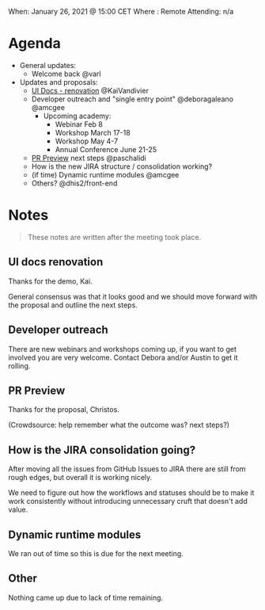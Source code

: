 When: January 26, 2021 @ 15:00 CET
Where : Remote
Attending: n/a

# Agenda

- General updates:
  - Welcome back @varl
- Updates and proposals:
  - [UI Docs - renovation](https://github.com/dhis2/notes/discussions/197) @KaiVandivier
  - Developer outreach and "single entry point" @deboragaleano @amcgee 
    - Upcoming academy:
      - Webinar Feb 8
      - Workshop March 17-18
      - Workshop May 4-7
      - Annual Conference June 21-25
  - [PR Preview](https://github.com/dhis2/notes/discussions/183) next steps @paschalidi 
  - How is the new JIRA structure / consolidation working?
  - (if time) Dynamic runtime modules @amcgee 
  - Others?  @dhis2/front-end  

# Notes

> These notes are written after the meeting took place.

## UI docs renovation

Thanks for the demo, Kai.

General consensus was that it looks good and we should move forward with
the proposal and outline the next steps.

## Developer outreach

There are new webinars and workshops coming up, if you want to get
involved you are very welcome. Contact Debora and/or Austin to get it
rolling.

## PR Preview

Thanks for the proposal, Christos.

(Crowdsource: help remember what the outcome was? next steps?)

## How is the JIRA consolidation going?

After moving all the issues from GitHub Issues to JIRA there are still
from rough edges, but overall it is working nicely.

We need to figure out how the workflows and statuses should be to make
it work consistently without introducing unnecessary cruft that doesn't
add value.

## Dynamic runtime modules

We ran out of time so this is due for the next meeting.

## Other

Nothing came up due to lack of time remaining.
